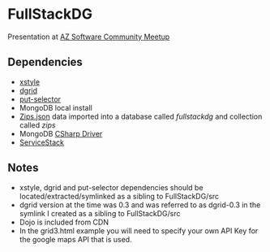 FullStackDG
===========
Presentation at [AZ Software Community Meetup](http://www.meetup.com/azsoftcom/events/124645792/)

Dependencies
------------
* [xstyle](https://github.com/kriszyp/xstyle)
* [dgrid](https://github.com/sitepen/dgrid) 
* [put-selector](https://github.com/kriszyp/put-selector)
* MongoDB local install
* [Zips.json](http://docs.mongodb.org/manual/tutorial/aggregation-examples/) data imported into a database called _fullstackdg_ and collection called _zips_ 
* MongoDB [CSharp Driver](http://docs.mongodb.org/ecosystem/drivers/csharp/)
* [ServiceStack](http://servicestack.net) 

Notes
-----
* xstyle, dgrid and put-selector dependencies should be located/extracted/symlinked as a sibling to FullStackDG/src
* dgrid version at the time was 0.3 and was referred to as dgrid-0.3 in the symlink I created as a sibling to FullStackDG/src
* Dojo is included from CDN 
* In the grid3.html example you will need to specify your own API Key for the google maps API that is used.
